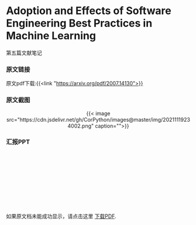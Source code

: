 # Adoption and Effects of Software Engineering Best Practices in Machine Learning


第五篇文献笔记
<!--more-->

### 原文链接

原文pdf下载:{{<link "https://arxiv.org/pdf/2007.14130">}}

### 原文截图


<center>{{< image src="https://cdn.jsdelivr.net/gh/CorPython/images@master/img/20211119234002.png" caption="">}}</center>


### 汇报PPT

<object data="https://jokerzhangimg.oss-cn-beijing.aliyuncs.com/pdf/20211119.pdf" type="application/pdf" width="100%" height= "700px">
    <embed src="https://jokerzhangimg.oss-cn-beijing.aliyuncs.com/pdf/20211119.pdf">
        <p>如果原文档未能成功显示，请点击这里 <a href="https://jokerzhangimg.oss-cn-beijing.aliyuncs.com/pdf/20211119.pdf">下载PDF</a>.</p>
    </embed>
</object>


